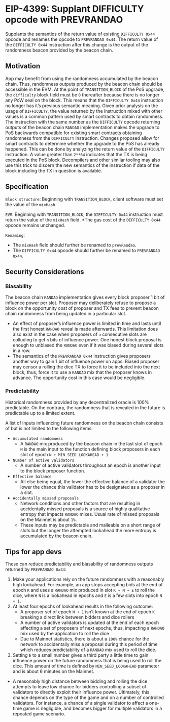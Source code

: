 # EIP-4399: Supplant DIFFICULTY opcode with PREVRANDAO
Supplants the semantics of the return value of existing `DIFFICULTY 0x44` opcode and renames the opcode to `PREVRANDAO 0x44`. The return value of the `DIFFICULTY 0x44` instruction after this change is the output of the randomness beacon provided by the beacon chain.

## Motivation
App may benefit from using the randomness accumulated by the beacon chain. Thus, randomness outputs produced by the beacon chain should be accessible in the EVM. At the point of `TRANSITION_BLOCK` of the PoS upgrade, the `difficulty` block field must be `0` thereafter because there is no longer any PoW seal on the block. This means that the `DIFFICULTY 0x44` instruction no longer has it’s previous semantic meaning. Given prior analysis on the usage of `DIFFICULTY`, the value returned by the instruction mixed with other values is a common pattern used by smart contracts to obtain randomness. The instruction with the same number as the `DIFFICULTY` opcode returning outputs of the beacon chain `RANDAO` implementation makes the upgrade to PoS backwards compatible for existing smart contracts obtaining randomness from the `DIFFICULTY` instruction. Changes proposed allow for smart contracts to determine whether the upgrade to the PoS has already happened. This can be done by analyzing the return value of the `DIFFICULTY` instruction. A value greater than `2**64` indicates that the TX is being executed in the PoS block. Decompilers  and other similar tooling may also use this trick to discern the new semantics of the instruction if data of the block including the TX in question is available.

## Specification
`Block structure`: Beginning with `TRANSITION_BLOCK`, client software must set the value of the `mixHash`

`EVM`: Beginning with `TRANSITION_BLOCK`, the `DIFFICULTY 0x44` instruction must return the value of the `mixHash` field.
	*The gas cost of the `DIFFICULTY 0x44` opcode remains unchanged.

`Renaming`:
* The `mixHash` field should further be renamed to `prevRandao`.
* The `DIFFICULTY 0x44` opcode should further be renamed to `PREVRANDAO 0x44`.

## Security Considerations
### Biasability
The beacon chain `RANDAO` implementation gives every block proposer 1 bit of influence power per slot. Proposer may deliberately refuse to propose a block on the opportunity cost of proposer and TX fees to prevent beacon chain randomness from being updated in a particular slot.
* An effect of proposer’s influence power is limited in time and lasts until the first honest `RANDAO` reveal is made afterwards. This limitation does also exist in the case when proposers of `n` consecutive slots are colluding to get `n` bits of influence power. One honest block proposal is enough to unbiased the `RANDAO` even if it was biased during several slots in a row.
* The semantics of the `PREVRANDAO 0x44` instruction gives proposers another way to gain 1 bit of influence power on apps. Biased proposer may censor a rolling the dice TX to force it to be included into the next block, thus, force it to use a `RANDAO` mix that the proposer knows in advance. The opportunity cost in this case would be negligible.

### Predictability
Historical randomness provided by any decentralized oracle is 100% predictable. On the contrary, the randomness that is revealed in the future is predictable up to a limited extent.

A list of inputs influencing future randomness on the beacon chain consists of but is not limited to the following items:
* `Accumulated randomness` 
	* A `RANDAO` mix produced by the beacon chain in the last slot of epoch `N` is the main input to the function defining block proposers in each slot of epoch `N + MIN_SEED_LOOKAHEAD + 1`
* `Number of active validators`
	* A number of active validators throughout an epoch is another input to the block proposer function.
* `Effective balance` 
	* All else being equal, the lower the effective balance of a validator the lower the chance this validator has to be designated as a proposer in a slot.
* `Accidentally missed proposals`
	* Network conditions and other factors that are resulting in accidentally missed proposals is a source of highly qualitative entropy that impacts `RANDAO` mixes. Usual rate of missed proposals on the Mainnet is about `1%`.
	* These inputs may be predictable and malleable on a short range of slots but the longer the attempted lookahead the more entropy is accumulated by the beacon chain.

## Tips for app devs
These can reduce predictability and biasability of randomness outputs returned by `PREVRANDAO 0x44`:
1. Make your applications rely on the future randomness with a reasonably high lookahead. For example, an app stops accepting bids at the end of epoch `K` and uses a `RANDAO` mix produced in slot `K + N + E` to roll the dice, where `N` is a lookahead in epochs and `E` is a few slots into epoch `N + 1`.
2. At least four epochs of lookahead results in the following outcome:
	* A proposer set of epoch `N + 1` isn’t known at the end of epoch `K` breaking a direct link between bidders and dice rollers
	* A number of active validators is updated at the end of each epoch affecting a set of proposers of next epochs, thus, impacting a `RANDAO` mix used by the application to roll the dice
	* Due to Mainnet statistics, there is about a `100%` chance for the network to accidentally miss a proposal during this period of time which reduces predictability of a `RANDAO` mix used to roll the dice.
3. Setting `E` to a small number gives a third party a little time to gain influence power on the future randomness that is being used to roll the dice. This amount of time is defined by `MIN_SEED_LOOKAHEAD` parameter and is about 6 minutes on the Mainnet.
* A reasonably high distance between bidding and rolling the dice attempts to leave low chance for bidders controlling a subset of validators to directly exploit their influence power. Ultimately, this chance depends on the type of the game and on a number of controlled validators. For instance, a chance of a single validator to affect a one-time game is negligible, and becomes bigger for multiple validators in a repeated game scenario.